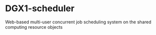 # DGX1-scheduler
Web-based multi-user concurrent job scheduling system on the shared computing resource objects
